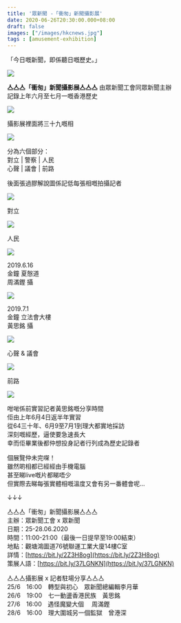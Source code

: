```yaml
---
title: '眾新聞 -「衝匆」新聞攝影展'
date: 2020-06-26T20:30:00.000+08:00
draft: false
images: ["/images/hkcnews.jpg"]
tags : [amusement-exhibition]
---
```


「今日嘅新聞，即係聽日嘅歷史。」

![](/images/hkcnews.jpg)

**亼亼亼「衝匆」新聞攝影展亼亼亼** 
由眾新聞工會同眾新聞主辦  
記錄上年六月至七月一嘅香港歷史

![](/images/hkcnews1.jpg)

攝影展裡面將三十九嘅相

![](/images/hkcnews4.jpg)

分為六個部分：  
對立 | 警察 | 人民  
心聲 | 議會 | 前路  

後面張過膠解說圖係記低每張相嘅拍攝記者

![](/images/hkcnews2.jpg)

對立

![](/images/hkcnews3.jpg)

人民

![](/images/hkcnews5.jpg)

2019.6.16  
金鐘 夏慤道  
周滿鏗 攝

![](/images/hkcnews6.jpg)

2019.7.1  
金鐘 立法會大樓  
黃思銘 攝

![](/images/hkcnews7.jpg)

心聲 & 議會

![](/images/hkcnews8.jpg)

前路

![](/images/hkcnews9.jpg)

咁啱係前實習記者黃思銘嘅分享時間  
佢由上年6月4日返半年實習  
從64三十年、6月9至7月1到理大都實地採訪  
深刻嘅經歷，逼使要急速長大  
幸而佢畢業後都仲想投身記者行列成為歷史記錄者


個展覽仲未完㗎！  
雖然啲相都已經經由手機電腦  
甚至睇live嘅片都睇唔少  
但實際去睇每張實體相嘅溫度又會有另一番體會呢...  

↓↓↓

亼亼亼「衝匆」新聞攝影展亼亼亼  
主辦：眾新聞工會 x 眾新聞    
日期：25-28.06.2020  
時間：11:00-21:00（最後一日提早至19:00結束）  
地點：觀塘鴻圖道76號聯運工業大廈14樓C室  
詳情：[https://bit.ly/2Z3H8og](https://bit.ly/2Z3H8og)  
策展人語：[https://bit.ly/37LGNKN](https://bit.ly/37LGNKN)  

亼亼亼攝影展 x 記者駐場分享亼亼亼    
25/6　16:00　轉型與初心　眾新聞總編輯李月華  
26/6　19:00　七一動盪香港民族　黃思銘  
27/6　16:00　遇怪魔變大個 　周滿鏗  
28/6　16:00　理大圍城另一個監獄　曾港深  
